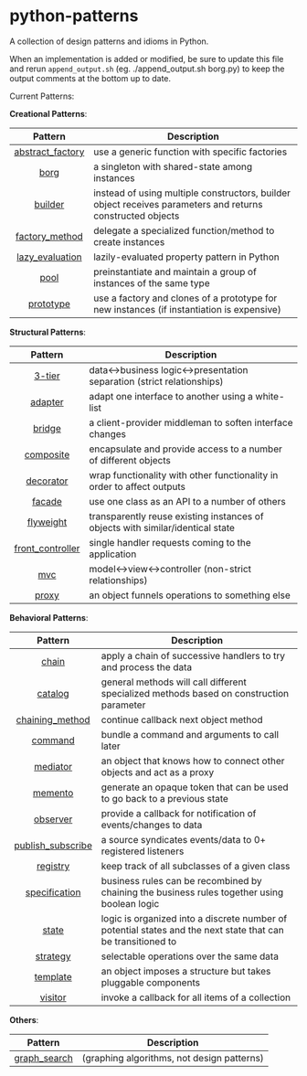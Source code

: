 python-patterns
===============

A collection of design patterns and idioms in Python.

When an implementation is added or modified, be sure to update this file and
rerun `append_output.sh` (eg. ./append_output.sh borg.py) to keep the output
comments at the bottom up to date.

Current Patterns:

__Creational Patterns__:

| Pattern | Description |
|:-------:| ----------- |
| [abstract_factory](abstract_factory.py) | use a generic function with specific factories |
| [borg](borg.py) | a singleton with shared-state among instances |
| [builder](builder.py) | instead of using multiple constructors, builder object receives parameters and returns constructed objects |
| [factory_method](factory_method.py) | delegate a specialized function/method to create instances |
| [lazy_evaluation](lazy_evaluation.py) | lazily-evaluated property pattern in Python |
| [pool](pool.py) | preinstantiate and maintain a group of instances of the same type |
| [prototype](prototype.py) | use a factory and clones of a prototype for new instances (if instantiation is expensive) |

__Structural Patterns__:

| Pattern | Description |
|:-------:| ----------- |
| [3-tier](3-tier.py) | data<->business logic<->presentation separation (strict relationships) |
| [adapter](adapter.py) | adapt one interface to another using a white-list |
| [bridge](bridge.py) | a client-provider middleman to soften interface changes |
| [composite](composite.py) | encapsulate and provide access to a number of different objects |
| [decorator](decorator.py) | wrap functionality with other functionality in order to affect outputs |
| [facade](facade.py) | use one class as an API to a number of others |
| [flyweight](flyweight.py) | transparently reuse existing instances of objects with similar/identical state |
| [front_controller](front_controller.py) | single handler requests coming to the application |
| [mvc](mvc.py) | model<->view<->controller (non-strict relationships) |
| [proxy](proxy.py) | an object funnels operations to something else |

__Behavioral Patterns__:

| Pattern | Description |
|:-------:| ----------- |
| [chain](chain.py) | apply a chain of successive handlers to try and process the data |
| [catalog](catalog.py) | general methods will call different specialized methods based on construction parameter |
| [chaining_method](chaining_method.py) | continue callback next object method |
| [command](command.py) | bundle a command and arguments to call later |
| [mediator](mediator.py) | an object that knows how to connect other objects and act as a proxy |
| [memento](memento.py) | generate an opaque token that can be used to go back to a previous state |
| [observer](observer.py) | provide a callback for notification of events/changes to data |
| [publish_subscribe](publish_subscribe.py) | a source syndicates events/data to 0+ registered listeners |
| [registry](registry.py) | keep track of all subclasses of a given class |
| [specification](specification.py) |  business rules can be recombined by chaining the business rules together using boolean logic |
| [state](state.py) | logic is organized into a discrete number of potential states and the next state that can be transitioned to |
| [strategy](strategy.py) | selectable operations over the same data |
| [template](template.py) | an object imposes a structure but takes pluggable components |
| [visitor](visitor.py) | invoke a callback for all items of a collection |


__Others__:

| Pattern | Description |
|:-------:| ----------- |
| [graph_search](graph_search.py) | (graphing algorithms, not design patterns) |
